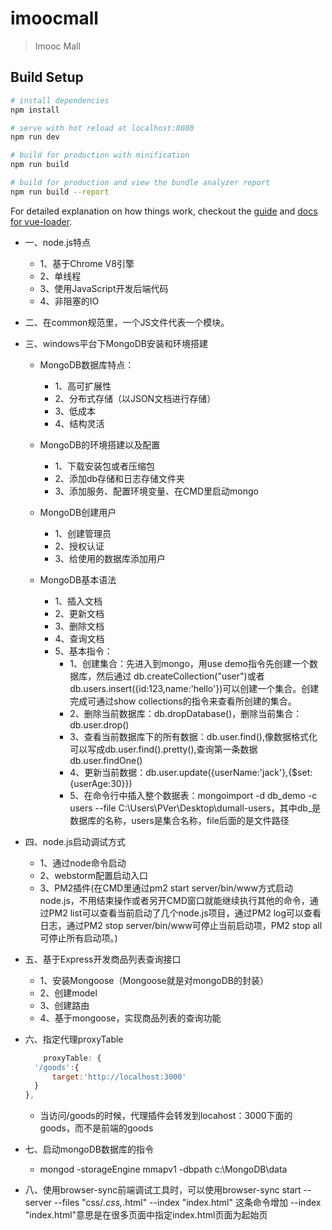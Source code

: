 # imoocmall

> Imooc Mall

## Build Setup

``` bash
# install dependencies
npm install

# serve with hot reload at localhost:8080
npm run dev

# build for production with minification
npm run build

# build for production and view the bundle analyzer report
npm run build --report
```

For detailed explanation on how things work, checkout the [guide](http://vuejs-templates.github.io/webpack/) and [docs for vue-loader](http://vuejs.github.io/vue-loader).



* 一、node.js特点
  * 1、基于Chrome V8引擎
  * 2、单线程
  * 3、使用JavaScript开发后端代码
  * 4、非阻塞的IO


* 二、在common规范里，一个JS文件代表一个模块。

* 三、windows平台下MongoDB安装和环境搭建

  * MongoDB数据库特点：
    * 1、高可扩展性
    * 2、分布式存储（以JSON文档进行存储）
    * 3、低成本
    * 4、结构灵活

  * MongoDB的环境搭建以及配置
    * 1、下载安装包或者压缩包
    * 2、添加db存储和日志存储文件夹
    * 3、添加服务、配置环境变量、在CMD里启动mongo

  * MongoDB创建用户
    * 1、创建管理员
    * 2、授权认证
    * 3、给使用的数据库添加用户

  * MongoDB基本语法
    * 1、插入文档
    * 2、更新文档
    * 3、删除文档
    * 4、查询文档
    * 5、基本指令：
      * 1、创建集合：先进入到mongo，用use demo指令先创建一个数据库，然后通过 db.createCollection("user")或者db.users.insert({id:123,name:'hello'})可以创建一个集合。创建完成可通过show collections的指令来查看所创建的集合。
      * 2、删除当前数据库：db.dropDatabase()，删除当前集合：db.user.drop()
      * 3、查看当前数据库下的所有数据：db.user.find(),像数据格式化可以写成db.user.find().pretty(),查询第一条数据db.user.findOne()
      * 4、更新当前数据：db.user.update({userName:'jack'},{$set:{userAge:30}})
      * 5、在命令行中插入整个数据表：mongoimport -d db_demo -c users --file C:\Users\PVer\Desktop\dumall-users，其中db_是数据库的名称，users是集合名称，file后面的是文件路径

* 四、node.js启动调试方式
    * 1、通过node命令启动
    * 2、webstorm配置启动入口
    * 3、PM2插件(在CMD里通过pm2 start server/bin/www方式启动node.js，不用结束操作或者另开CMD窗口就能继续执行其他的命令，通过PM2 list可以查看当前启动了几个node.js项目，通过PM2 log可以查看日志，通过PM2 stop server/bin/www可停止当前启动项，PM2 stop all可停止所有启动项。)

* 五、基于Express开发商品列表查询接口
    * 1、安装Mongoose（Mongoose就是对mongoDB的封装）
    * 2、创建model
    * 3、创建路由
    * 4、基于mongoose，实现商品列表的查询功能
* 六、指定代理proxyTable
    ```js
        proxyTable: {
      '/goods':{
          target:'http://localhost:3000'
      }
    },
    ```
    * 当访问/goods的时候，代理插件会转发到locahost：3000下面的goods，而不是前端的goods
* 七、启动mongoDB数据库的指令
    * mongod -storageEngine mmapv1 -dbpath c:\MongoDB\data
* 八、使用browser-sync前端调试工具时，可以使用browser-sync start --server --files "css/*.css,*.html" --index "index.html" 
这条命令增加 --index "index.html"意思是在很多页面中指定index.html页面为起始页
